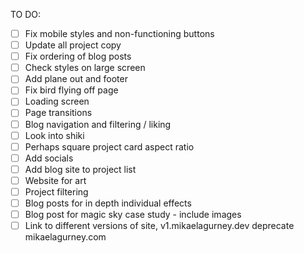 TO DO:

- [ ] Fix mobile styles and non-functioning buttons
- [ ] Update all project copy
- [ ] Fix ordering of blog posts
- [ ] Check styles on large screen
- [ ] Add plane out and footer
- [ ] Fix bird flying off page
- [ ] Loading screen
- [ ] Page transitions
- [ ] Blog navigation and filtering / liking 
- [ ] Look into shiki
- [ ] Perhaps square project card aspect ratio
- [ ] Add socials
- [ ] Add blog site to project list
- [ ] Website for art
- [ ] Project filtering
- [ ] Blog posts for in depth individual effects
- [ ] Blog post for magic sky case study - include images 
- [ ] Link to different versions of site, v1.mikaelagurney.dev deprecate mikaelagurney.com